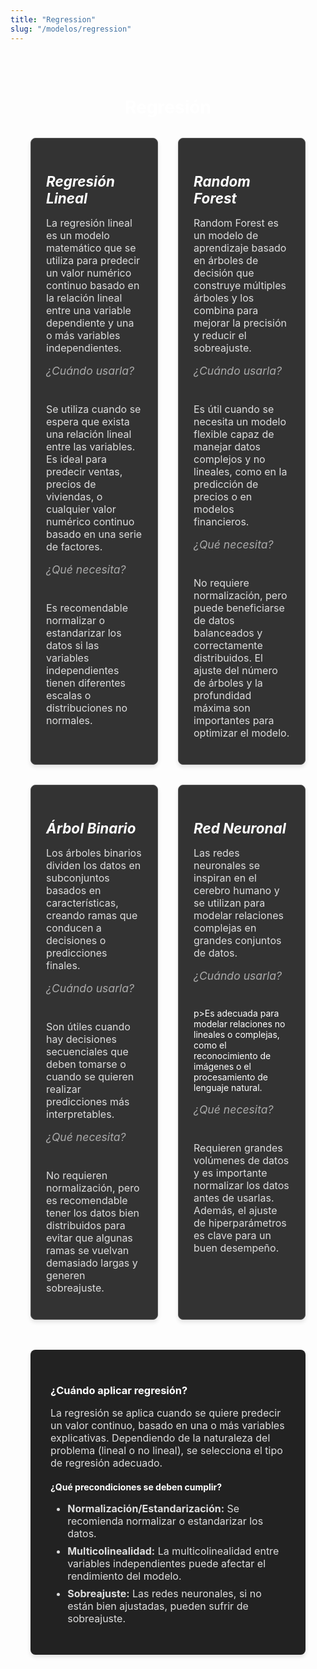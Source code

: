 ```yaml
---
title: "Regression"
slug: "/modelos/regression"
---
```


<style>
.container {
  max-width: 1200px;
  margin: 0 auto;
  padding: 2rem;
}

h1 {
  text-align: center;
  margin-bottom: 2rem;
  color: #fff;
}

.card-grid {
  display: grid;
  grid-template-columns: repeat(2, 1fr); /* Siempre 2 columnas */
  gap: 2rem;
  justify-items: center; /* Opcional: Centrar horizontalmente las tarjetas */
}


.card {
  background: #333;
  border: 1px solid #555;
  border-radius: 8px;
  padding: 1.5rem;
  box-shadow: 0 4px 6px rgba(0, 0, 0, 0.1);
  color: #fff;
  transition: transform 0.3s ease, box-shadow 0.3s ease;
}

.card:hover {
  transform: translateY(-5px);
  box-shadow: 0 8px 12px rgba(0, 0, 0, 0.2);
}

.card h5 {
  font-size: 1.4rem;
  margin-bottom: 1rem;
  color: #fff;
}

.card p {
  font-size: 1rem;
  margin-bottom: 1rem;
  color: #ddd;
}

.card h6 {
  font-size: 1.1rem;
  margin-top: 1rem;
  color: #aaa;
}

.description {
  background: #222;
  padding: 2rem;
  border-radius: 8px;
  margin-top: 3rem;
  color: #fff;
  box-shadow: 0 4px 6px rgba(0, 0, 0, 0.1);
}

.description h3,
.description h4 {
  margin-bottom: 1rem;
  color: #fff;
}

.description p,
.description ul {
  font-size: 1rem;
  color: #ddd;
}

.description ul li {
  margin-bottom: 0.5rem;
}
</style>

<div class="container">
<h1>Regresión</h1>

<div class="card-grid">
    <div class="card">
    <h5>Regresión Lineal</h5>
    <p>La regresión lineal es un modelo matemático que se utiliza para predecir un valor numérico continuo basado en la relación lineal entre una variable dependiente y una o más variables independientes.</p>
    <h6>¿Cuándo usarla?</h6>
    <p>Se utiliza cuando se espera que exista una relación lineal entre las variables. Es ideal para predecir ventas, precios de viviendas, o cualquier valor numérico continuo basado en una serie de factores.</p>
    <h6>¿Qué necesita?</h6>
    <p>Es recomendable normalizar o estandarizar los datos si las variables independientes tienen diferentes escalas o distribuciones no normales.</p>
    </div>

<div class="card">
<h5>Random Forest</h5>
<p>Random Forest es un modelo de aprendizaje basado en árboles de decisión que construye múltiples árboles y los combina para mejorar la precisión y reducir el sobreajuste.</p>
<h6>¿Cuándo usarla?</h6>
<p>Es útil cuando se necesita un modelo flexible capaz de manejar datos complejos y no lineales, como en la predicción de precios o en modelos financieros.</p>
<h6>¿Qué necesita?</h6>
<p>No requiere normalización, pero puede beneficiarse de datos balanceados y correctamente distribuidos. El ajuste del número de árboles y la profundidad máxima son importantes para optimizar el modelo.</p>
</div>

<div class="card">
<h5>Árbol Binario</h5>
<p>Los árboles binarios dividen los datos en subconjuntos basados en características, creando ramas que conducen a decisiones o predicciones finales.</p>
<h6>¿Cuándo usarla?</h6>
<p>Son útiles cuando hay decisiones secuenciales que deben tomarse o cuando se quieren realizar predicciones más interpretables.</p>
<h6>¿Qué necesita?</h6>
<p>No requieren normalización, pero es recomendable tener los datos bien distribuidos para evitar que algunas ramas se vuelvan demasiado largas y generen sobreajuste.</p>
</div>

<div class="card">
<h5>Red Neuronal</h5>
<p>Las redes neuronales se inspiran en el cerebro humano y se utilizan para modelar relaciones complejas en grandes conjuntos de datos.</p>
<h6>¿Cuándo usarla?</h6>
p>Es adecuada para modelar relaciones no lineales o complejas, como el reconocimiento de imágenes o el procesamiento de lenguaje natural.</p>
<h6>¿Qué necesita?</h6>
<p>Requieren grandes volúmenes de datos y es importante normalizar los datos antes de usarlas. Además, el ajuste de hiperparámetros es clave para un buen desempeño.</p>
</div>
</div>

<div class="description">
    <h3>¿Cuándo aplicar regresión?</h3>
    <p>La regresión se aplica cuando se quiere predecir un valor continuo, basado en una o más variables explicativas. Dependiendo de la naturaleza del problema (lineal o no lineal), se selecciona el tipo de regresión adecuado.</p>
    <h4>¿Qué precondiciones se deben cumplir?</h4>
    <ul>
    <li><strong>Normalización/Estandarización:</strong> Se recomienda normalizar o estandarizar los datos.</li>
    <li><strong>Multicolinealidad:</strong> La multicolinealidad entre variables independientes puede afectar el rendimiento del modelo.</li>
    <li><strong>Sobreajuste:</strong> Las redes neuronales, si no están bien ajustadas, pueden sufrir de sobreajuste.</li>
    </ul>
    </div>
</div>
